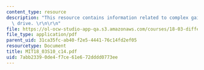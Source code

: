 ```yaml
---
content_type: resource
description: "This resource contains information related to complex gain and dashpot\
  \ drive. \r\n\r\n"
file: https://ol-ocw-studio-app-qa.s3.amazonaws.com/courses/18-03-differential-equations-spring-2010/7abb23390de4f7ce61e672dddd0773ee_MIT18_03S10_c14.pdf
file_type: application/pdf
parent_uid: 31ca35fc-ab40-f2e5-4441-76c14fd2ef05
resourcetype: Document
title: MIT18_03S10_c14.pdf
uid: 7abb2339-0de4-f7ce-61e6-72dddd0773ee
---
```

